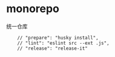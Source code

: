# monorepo
统一仓库

```text
    // "prepare": "husky install",
    // "lint": "eslint src --ext .js",
    // "release": "release-it"
```
